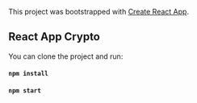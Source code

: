 This project was bootstrapped with [Create React App](https://github.com/facebook/create-react-app).

## React App Crypto

You can clone the project and run:

#### `npm install`
#### `npm start`
